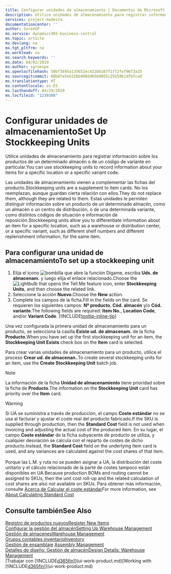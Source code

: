 ```yaml
---
title: Configurar unidades de almacenamiento | Documentos de Microsoft
description: Utilice unidades de almacenamiento para registrar información sobre los productos de un determinado almacén o de un código de variante en particular.
services: project-madeira
documentationcenter: ''
author: SorenGP
ms.service: dynamics365-business-central
ms.topic: article
ms.devlang: na
ms.tgt_pltfrm: na
ms.workload: na
ms.search.keywords: ''
ms.date: 04/01/2019
ms.author: sgroespe
ms.openlocfilehash: 50bf3695a135652ec422bb187f1ff2fef06f3a35
ms.sourcegitcommit: 60b87e5eb32bb408dd65b9855c29159b1dfbfca8
ms.translationtype: HT
ms.contentlocale: es-ES
ms.lasthandoff: 04/29/2019
ms.locfileid: "1239388"
---
```

# <a name="set-up-stockkeeping-units"></a><span data-ttu-id="f6f68-103">Configurar unidades de almacenamiento</span><span class="sxs-lookup"><span data-stu-id="f6f68-103">Set Up Stockkeeping Units</span></span>
<span data-ttu-id="f6f68-104">Utilice unidades de almacenamiento para registrar información sobre los productos de un determinado almacén o de un código de variante en particular.</span><span class="sxs-lookup"><span data-stu-id="f6f68-104">You can use stockkeeping units to record information about your items for a specific location or a specific variant code.</span></span>  

 <span data-ttu-id="f6f68-105">Las unidades de almacenamiento vienen a complementar las fichas del producto.</span><span class="sxs-lookup"><span data-stu-id="f6f68-105">Stockkeeping units are a supplement to item cards.</span></span> <span data-ttu-id="f6f68-106">No los reemplazan, aunque guardan cierta relación con ellos.</span><span class="sxs-lookup"><span data-stu-id="f6f68-106">They do not replace them, although they are related to them.</span></span> <span data-ttu-id="f6f68-107">Estas unidades le permiten distinguir información sobre un producto de un determinado almacén, como un almacén o un centro de distribución, o de una determinada variante, como distintos códigos de situación e información de reposición.</span><span class="sxs-lookup"><span data-stu-id="f6f68-107">Stockkeeping units allow you to differentiate information about an item for a specific location, such as a warehouse or distribution center, or a specific variant, such as different shelf numbers and different replenishment information, for the same item.</span></span>  

## <a name="to-set-up-a-stockkeeping-unit"></a><span data-ttu-id="f6f68-108">Para configurar una unidad de almacenamiento</span><span class="sxs-lookup"><span data-stu-id="f6f68-108">To set up a stockkeeping unit</span></span>  

1.  <span data-ttu-id="f6f68-109">Elija el icono ![bombilla que abre la función Dígame](media/ui-search/search_small.png "Dígame que desea hacer"), escriba **Uds. de almacenam.** y luego elija el enlace relacionado.</span><span class="sxs-lookup"><span data-stu-id="f6f68-109">Choose the ![Lightbulb that opens the Tell Me feature](media/ui-search/search_small.png "Tell me what you want to do") icon, enter **Stockkeeping Units**, and then choose the related link.</span></span>  
2.  <span data-ttu-id="f6f68-110">Seleccione la acción **Nuevo**.</span><span class="sxs-lookup"><span data-stu-id="f6f68-110">Choose the **New** action.</span></span>  
3.  <span data-ttu-id="f6f68-111">Complete los campos de la ficha.</span><span class="sxs-lookup"><span data-stu-id="f6f68-111">Fill in the fields on the card.</span></span> <span data-ttu-id="f6f68-112">Se requieren los siguientes campos: **Nº producto**, **Cód. almacén** y/o **Cód. variante**.</span><span class="sxs-lookup"><span data-stu-id="f6f68-112">The following fields are required: **Item No.**, **Location Code**, and/or **Variant Code**.</span></span> [!INCLUDE[tooltip-inline-tip](includes/tooltip-inline-tip_md.md)]  

<span data-ttu-id="f6f68-113">Una vez configurada la primera unidad de almacenamiento para un producto, se selecciona la casilla **Existe ud. de almacenam.** de la ficha **Producto**.</span><span class="sxs-lookup"><span data-stu-id="f6f68-113">When you have set up the first stockkeeping unit for an item, the **Stockkeeping Unit Exists** check box on the **Item** card is selected.</span></span>  

<span data-ttu-id="f6f68-114">Para crear varias unidades de almacenamiento para un producto, utilice el proceso **Crear ud. de almacenan.**.</span><span class="sxs-lookup"><span data-stu-id="f6f68-114">To create several stockkeeping units for an item, use the **Create Stockkeeping Unit** batch job.</span></span>  

> [!NOTE]  
>  <span data-ttu-id="f6f68-115">La información de la ficha **Unidad de almacenamiento** tiene prioridad sobre la ficha de **Producto**.</span><span class="sxs-lookup"><span data-stu-id="f6f68-115">The information on the **Stockkeeping Unit** card has priority over the **Item** card.</span></span>

> [!Warning]
> <span data-ttu-id="f6f68-116">Si UA se suministra a través de producción, el campo **Coste estándar** no se usa al facturar y ajustar el coste real del producto fabricado.</span><span class="sxs-lookup"><span data-stu-id="f6f68-116">If the SKU is supplied through production, then the **Standard Cost** field is not used when invoicing and adjusting the actual cost of the produced item.</span></span> <span data-ttu-id="f6f68-117">En su lugar, el campo **Coste estándar** de la ficha subyacente de producto se utiliza, y cualquier desviación se calcula con el reparto de costes de dicho producto.</span><span class="sxs-lookup"><span data-stu-id="f6f68-117">Instead, the **Standard Cost** field on the underlying item card is used, and any variances are calculated against the cost shares of that item.</span></span><br /><br />
> <span data-ttu-id="f6f68-118">Porque las L.M. y ruta no se pueden asignar a UA, la distribución del coste unitario y el cálculo relacionado de la parte de costes tampoco están disponibles en UA.</span><span class="sxs-lookup"><span data-stu-id="f6f68-118">Because production BOMs and routing cannot be assigned to SKUs, then the unit cost roll-up and the related calculation of cost shares are also not available on SKUs.</span></span> <span data-ttu-id="f6f68-119">Para obtener más información, consulte [Acerca de Calcular el coste estándar](finance-about-calculating-standard-cost.md)</span><span class="sxs-lookup"><span data-stu-id="f6f68-119">For more information, see [About Calculating Standard Cost](finance-about-calculating-standard-cost.md)</span></span>

## <a name="see-also"></a><span data-ttu-id="f6f68-120">Consulte también</span><span class="sxs-lookup"><span data-stu-id="f6f68-120">See Also</span></span>  
[<span data-ttu-id="f6f68-121">Registro de productos nuevos</span><span class="sxs-lookup"><span data-stu-id="f6f68-121">Register New Items</span></span>](inventory-how-register-new-items.md)  
[<span data-ttu-id="f6f68-122">Configurar la gestión del almacén</span><span class="sxs-lookup"><span data-stu-id="f6f68-122">Setting Up Warehouse Management</span></span>](warehouse-setup-warehouse.md)  
[<span data-ttu-id="f6f68-123">Gestión de almacenes</span><span class="sxs-lookup"><span data-stu-id="f6f68-123">Warehouse Management</span></span>](warehouse-manage-warehouse.md)  
[<span data-ttu-id="f6f68-124">Grupos contables inventario</span><span class="sxs-lookup"><span data-stu-id="f6f68-124">Inventory</span></span>](inventory-manage-inventory.md)  
<span data-ttu-id="f6f68-125">[Gestión de ensamblaje](assembly-assemble-items.md)  </span><span class="sxs-lookup"><span data-stu-id="f6f68-125">[Assembly Management](assembly-assemble-items.md)  </span></span>  
[<span data-ttu-id="f6f68-126">Detalles de diseño: Gestión de almacén</span><span class="sxs-lookup"><span data-stu-id="f6f68-126">Design Details: Warehouse Management</span></span>](design-details-warehouse-management.md)  
<span data-ttu-id="f6f68-127">[Trabajar con [!INCLUDE[d365fin](includes/d365fin_md.md)]](ui-work-product.md)</span><span class="sxs-lookup"><span data-stu-id="f6f68-127">[Working with [!INCLUDE[d365fin](includes/d365fin_md.md)]](ui-work-product.md)</span></span>  
